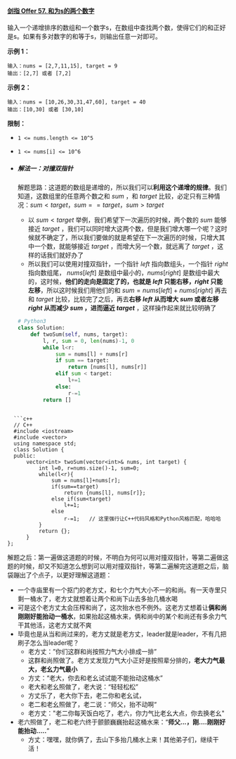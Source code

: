 #### [剑指 Offer 57. 和为s的两个数字](https://leetcode-cn.com/problems/he-wei-sde-liang-ge-shu-zi-lcof/)

输入一个递增排序的数组和一个数字s，在数组中查找两个数，使得它们的和正好是s。如果有多对数字的和等于s，则输出任意一对即可。

 **示例 1：**

```
输入：nums = [2,7,11,15], target = 9
输出：[2,7] 或者 [7,2]
```

**示例 2：**

```
输入：nums = [10,26,30,31,47,60], target = 40
输出：[10,30] 或者 [30,10]
```

 **限制：**

- `1 <= nums.length <= 10^5`
- `1 <= nums[i] <= 10^6`

- ##### 解法一：对撞双指针

  解题思路：这道题的数组是递增的，所以我们可以**利用这个递增的规律**。我们知道，这数组里的任意两个数之和 $sum$ ，和 $target$ 比较，必定只有三种情况：$sum<target$，$sum==target$，$sum>target$

  - 以 $sum<target$ 举例，我们希望下一次遍历的时候，两个数的 $sum$ 能够接近 $target$ ，我们可以同时增大这两个数，但是我们增大哪一个呢？这时候就不确定了，所以我们要做的就是希望在下一次遍历的时候，只增大其中一个数，就能够接近 $target$ ，而增大另一个数，就远离了 $target$ ，这样的话我们就好办了
  - 所以我们可以使用对撞双指针，一个指针 $left$ 指向数组头，一个指针 $right$ 指向数组尾， $nums[left]$ 是数组中最小的，$nums[right]$ 是数组中最大的，这时候，**他们的走向是固定了的，也就是 $left$ 只能右移，$right$ 只能左移**，所以这时候我们用他们的和 $sum=nums[left]+nums[right]$ 再去和 $target$ 比较，比较完了之后，再去**右移 $left$ 从而增大 $sum$ 或者左移 $right$ 从而减少 $sum$ ，进而逼近 $target$** ，这样操作起来就比较明确了

  ```python
  # Python3
  class Solution:
      def twoSum(self, nums, target):
          l, r, sum = 0, len(nums)-1, 0
          while l<r:
              sum = nums[l] + nums[r]
              if sum == target:
                  return [nums[l], nums[r]]
              elif sum < target:
                  l+=1
              else:
                  r-=1
          return []
```
  
  ```c++
  // C++
  #include <iostream>
  #include <vector>
  using namespace std;
  class Solution {
  public:
      vector<int> twoSum(vector<int>& nums, int target) {
          int l=0, r=nums.size()-1, sum=0;
          while(l<r){
              sum = nums[l]+nums[r];
              if(sum==target)     
                  return {nums[l], nums[r]};
              else if(sum<target) 
                  l+=1;
              else   
                  r-=1;   // 这里强行让C++代码风格和Python风格匹配，哈哈哈
          }
          return {};
      }
};
  ```

  解题之后：第一遍做这道题的时候，不明白为何可以用对撞双指针，等第二遍做这题的时候，却又不知道怎么想到可以用对撞双指针，等第二遍解完这道题之后，脑袋蹦出了个点子，以更好理解这道题：
  
  - 一个寺庙里有一个抠门的老方丈，和七个力气大小不一的和尚。有一天寺里只剩一桶水了，老方丈就想着让两个和尚下山去多抬几桶水喝
  - 可是这个老方丈太会压榨和尚了，这次抬水也不例外。这老方丈想着让**俩和尚刚刚好能抬动一桶水**，如果抬起这桶水来，俩和尚中的某个和尚还有多余力气干其他活，这老方丈就不爽
  - 毕竟也是从当和尚过来的，老方丈就是老方丈，leader就是leader，不有几把刷子怎么当leader呢？
    - 老方丈：”你们这群和尚按照力气大小排成一排”
    - 这群和尚照做了。老方丈发现力气大小正好是按照辈分排的，**老大力气最大，老幺力气最小**
    - 方丈：“老大，你去和老幺试试能不能抬动这桶水”
    - 老大和老幺照做了，老大说：“轻轻松松”
    - 方丈乐了，老大你下去，老二你和老幺试，
    - 老二和老幺照做了，老二说：“师父，抬不动啊“
    - 老方丈："老二你每天饭白吃了，老六，你力气比老幺大点，你去换老幺"
  - 老六照做了，老二和老六终于颤颤巍巍抬起这桶水来：“**师父...，刚....刚刚好能抬动.....**”
    - 方丈：嘿嘿，就你俩了，去山下多抬几桶水上来！其他弟子们，继续干活！
  
  